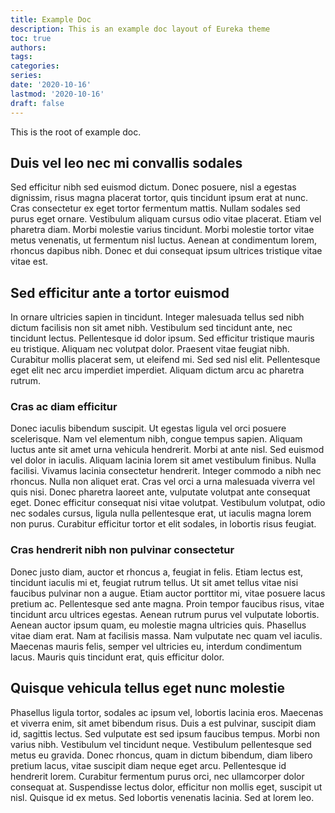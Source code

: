 ```yaml
---
title: Example Doc
description: This is an example doc layout of Eureka theme
toc: true
authors:
tags:
categories:
series:
date: '2020-10-16'
lastmod: '2020-10-16'
draft: false
---
```


This is the root of example doc.

## Duis vel leo nec mi convallis sodales

Sed efficitur nibh sed euismod dictum. Donec posuere, nisl a egestas dignissim, risus magna placerat tortor, quis
tincidunt ipsum erat at nunc. Cras consectetur ex eget tortor fermentum mattis. Nullam sodales sed purus eget ornare.
Vestibulum aliquam cursus odio vitae placerat. Etiam vel pharetra diam. Morbi molestie varius tincidunt. Morbi molestie
tortor vitae metus venenatis, ut fermentum nisl luctus. Aenean at condimentum lorem, rhoncus dapibus nibh. Donec et dui
consequat ipsum ultrices tristique vitae vitae est.

## Sed efficitur ante a tortor euismod

In ornare ultricies sapien in tincidunt. Integer malesuada tellus sed nibh dictum facilisis non sit amet nibh.
Vestibulum sed tincidunt ante, nec tincidunt lectus. Pellentesque id dolor ipsum. Sed efficitur tristique mauris eu
tristique. Aliquam nec volutpat dolor. Praesent vitae feugiat nibh. Curabitur mollis placerat sem, ut eleifend mi. Sed
sed nisl elit. Pellentesque eget elit nec arcu imperdiet imperdiet. Aliquam dictum arcu ac pharetra rutrum.

### Cras ac diam efficitur

Donec iaculis bibendum suscipit. Ut egestas ligula vel orci posuere scelerisque. Nam vel elementum nibh, congue tempus
sapien. Aliquam luctus ante sit amet urna vehicula hendrerit. Morbi at ante nisl. Sed euismod vel dolor in iaculis.
Aliquam lacinia lorem sit amet vestibulum finibus. Nulla facilisi. Vivamus lacinia consectetur hendrerit. Integer
commodo a nibh nec rhoncus. Nulla non aliquet erat. Cras vel orci a urna malesuada viverra vel quis nisi. Donec pharetra
laoreet ante, vulputate volutpat ante consequat eget. Donec efficitur consequat nisi vitae volutpat. Vestibulum
volutpat, odio nec sodales cursus, ligula nulla pellentesque erat, ut iaculis magna lorem non purus. Curabitur efficitur
tortor et elit sodales, in lobortis risus feugiat.

### Cras hendrerit nibh non pulvinar consectetur

Donec justo diam, auctor et rhoncus a, feugiat in felis. Etiam lectus est, tincidunt iaculis mi et, feugiat rutrum
tellus. Ut sit amet tellus vitae nisi faucibus pulvinar non a augue. Etiam auctor porttitor mi, vitae posuere lacus
pretium ac. Pellentesque sed ante magna. Proin tempor faucibus risus, vitae tincidunt arcu ultrices egestas. Aenean
rutrum purus vel vulputate lobortis. Aenean auctor ipsum quam, eu molestie magna ultricies quis. Phasellus vitae diam
erat. Nam at facilisis massa. Nam vulputate nec quam vel iaculis. Maecenas mauris felis, semper vel ultricies eu,
interdum condimentum lacus. Mauris quis tincidunt erat, quis efficitur dolor.

## Quisque vehicula tellus eget nunc molestie

Phasellus ligula tortor, sodales ac ipsum vel, lobortis lacinia eros. Maecenas et viverra enim, sit amet bibendum risus.
Duis a est pulvinar, suscipit diam id, sagittis lectus. Sed vulputate est sed ipsum faucibus tempus. Morbi non varius
nibh. Vestibulum vel tincidunt neque. Vestibulum pellentesque sed metus eu gravida. Donec rhoncus, quam in dictum
bibendum, diam libero pretium lacus, vitae suscipit diam neque eget arcu. Pellentesque id hendrerit lorem. Curabitur
fermentum purus orci, nec ullamcorper dolor consequat at. Suspendisse lectus dolor, efficitur non mollis eget, suscipit
ut nisl. Quisque id ex metus. Sed lobortis venenatis lacinia. Sed at lorem leo.